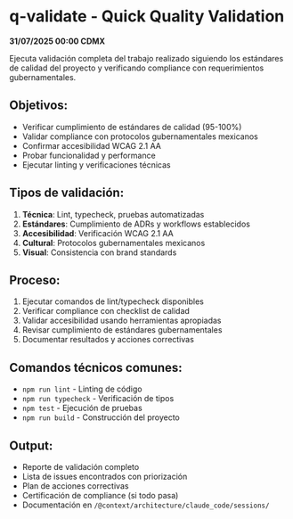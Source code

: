 # q-validate - Quick Quality Validation

**31/07/2025 00:00 CDMX**

Ejecuta validación completa del trabajo realizado siguiendo los estándares de calidad del proyecto y verificando compliance con requerimientos gubernamentales.

## Objetivos:
- Verificar cumplimiento de estándares de calidad (95-100%)
- Validar compliance con protocolos gubernamentales mexicanos
- Confirmar accesibilidad WCAG 2.1 AA
- Probar funcionalidad y performance
- Ejecutar linting y verificaciones técnicas

## Tipos de validación:
1. **Técnica**: Lint, typecheck, pruebas automatizadas
2. **Estándares**: Cumplimiento de ADRs y workflows establecidos
3. **Accesibilidad**: Verificación WCAG 2.1 AA
4. **Cultural**: Protocolos gubernamentales mexicanos
5. **Visual**: Consistencia con brand standards

## Proceso:
1. Ejecutar comandos de lint/typecheck disponibles
2. Verificar compliance con checklist de calidad
3. Validar accesibilidad usando herramientas apropiadas
4. Revisar cumplimiento de estándares gubernamentales
5. Documentar resultados y acciones correctivas

## Comandos técnicos comunes:
- `npm run lint` - Linting de código
- `npm run typecheck` - Verificación de tipos
- `npm test` - Ejecución de pruebas
- `npm run build` - Construcción del proyecto

## Output:
- Reporte de validación completo
- Lista de issues encontrados con priorización
- Plan de acciones correctivas
- Certificación de compliance (si todo pasa)
- Documentación en `/@context/architecture/claude_code/sessions/`